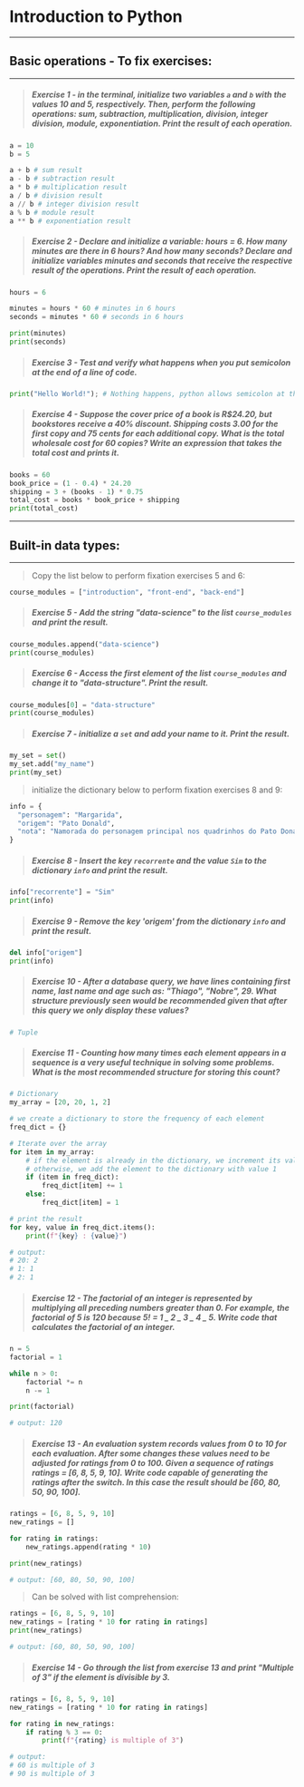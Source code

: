 # Introduction to Python

---

## Basic operations - To fix exercises:

---

> ##### Exercise 1 - in the terminal, initialize two variables `a` and `b` with the values 10 and 5, respectively. Then, perform the following operations: sum, subtraction, multiplication, division, integer division, module, exponentiation. Print the result of each operation.

```python
a = 10
b = 5

a + b # sum result
a - b # subtraction result
a * b # multiplication result
a / b # division result
a // b # integer division result
a % b # module result
a ** b # exponentiation result
```

> ##### Exercise 2 - Declare and initialize a variable: hours = 6. How many minutes are there in 6 hours? And how many seconds? Declare and initialize variables minutes and seconds that receive the respective result of the operations. Print the result of each operation.

```python
hours = 6

minutes = hours * 60 # minutes in 6 hours
seconds = minutes * 60 # seconds in 6 hours

print(minutes)
print(seconds)
```

> ##### Exercise 3 - Test and verify what happens when you put semicolon at the end of a line of code.

```python
print("Hello World!"); # Nothing happens, python allows semicolon at the end of a line of code
```

> ##### Exercise 4 - Suppose the cover price of a book is R$24.20, but bookstores receive a 40% discount. Shipping costs 3.00 for the first copy and 75 cents for each additional copy. What is the total wholesale cost for 60 copies? Write an expression that takes the total cost and prints it.

```python
books = 60
book_price = (1 - 0.4) * 24.20
shipping = 3 + (books - 1) * 0.75
total_cost = books * book_price + shipping
print(total_cost)
```

---

## Built-in data types:

---

> Copy the list below to perform fixation exercises 5 and 6:

```python
course_modules = ["introduction", "front-end", "back-end"]
```

> ##### Exercise 5 - Add the string "data-science" to the list `course_modules` and print the result.

```python
course_modules.append("data-science")
print(course_modules)
```

> ##### Exercise 6 - Access the first element of the list `course_modules` and change it to "data-structure". Print the result.

```python
course_modules[0] = "data-structure"
print(course_modules)
```

> ##### Exercise 7 - initialize a `set` and add your name to it. Print the result.

```python
my_set = set()
my_set.add("my_name")
print(my_set)
```

> initialize the dictionary below to perform fixation exercises 8 and 9:

```python
info = {
  "personagem": "Margarida",
  "origem": "Pato Donald",
  "nota": "Namorada do personagem principal nos quadrinhos do Pato Donald",
}
```

> ##### Exercise 8 - Insert the key `recorrente` and the value `Sim` to the dictionary `info` and print the result.

```python
info["recorrente"] = "Sim"
print(info)
```

> ##### Exercise 9 - Remove the key 'origem' from the dictionary `info` and print the result.

```python
del info["origem"]
print(info)
```

> ##### Exercise 10 - After a database query, we have lines containing first name, last name and age such as: "Thiago", "Nobre", 29. What structure previously seen would be recommended given that after this query we only display these values?

```python
# Tuple
```

> ##### Exercise 11 - Counting how many times each element appears in a sequence is a very useful technique in solving some problems. What is the most recommended structure for storing this count?

```python
# Dictionary
my_array = [20, 20, 1, 2]

# we create a dictionary to store the frequency of each element
freq_dict = {}

# Iterate over the array
for item in my_array:
    # if the element is already in the dictionary, we increment its value by 1
    # otherwise, we add the element to the dictionary with value 1
    if (item in freq_dict):
        freq_dict[item] += 1
    else:
        freq_dict[item] = 1

# print the result
for key, value in freq_dict.items():
    print(f"{key} : {value}")

# output:
# 20: 2
# 1: 1
# 2: 1
```

> ##### Exercise 12 - The factorial of an integer is represented by multiplying all preceding numbers greater than 0. For example, the factorial of 5 is 120 because 5! = 1 _ 2 _ 3 _ 4 _ 5. Write code that calculates the factorial of an integer.

```python
n = 5
factorial = 1

while n > 0:
    factorial *= n
    n -= 1

print(factorial)

# output: 120
```

> ##### Exercise 13 - An evaluation system records values from 0 to 10 for each evaluation. After some changes these values need to be adjusted for ratings from 0 to 100. Given a sequence of ratings ratings = [6, 8, 5, 9, 10]. Write code capable of generating the ratings after the switch. In this case the result should be [60, 80, 50, 90, 100].

```python
ratings = [6, 8, 5, 9, 10]
new_ratings = []

for rating in ratings:
    new_ratings.append(rating * 10)

print(new_ratings)

# output: [60, 80, 50, 90, 100]
```

> Can be solved with list comprehension:

```python
ratings = [6, 8, 5, 9, 10]
new_ratings = [rating * 10 for rating in ratings]
print(new_ratings)

# output: [60, 80, 50, 90, 100]
```

> ##### Exercise 14 - Go through the list from exercise 13 and print "Multiple of 3" if the element is divisible by 3.

```python
ratings = [6, 8, 5, 9, 10]
new_ratings = [rating * 10 for rating in ratings]

for rating in new_ratings:
    if rating % 3 == 0:
        print(f"{rating} is multiple of 3")

# output:
# 60 is multiple of 3
# 90 is multiple of 3
```
